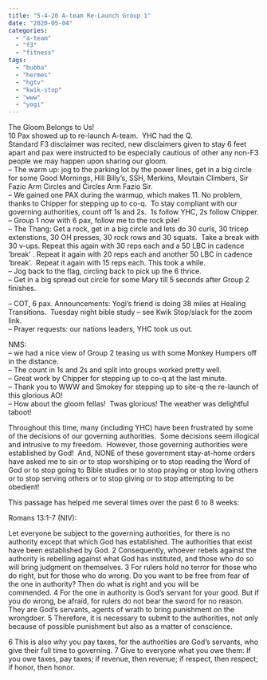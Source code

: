 ```yaml
---
title: "5-4-20 A-team Re-Launch Group 1"
date: "2020-05-04"
categories: 
  - "a-team"
  - "f3"
  - "fitness"
tags: 
  - "bubba"
  - "hermes"
  - "hgtv"
  - "kwik-stop"
  - "www"
  - "yogi"
---
```


The Gloom Belongs to Us!  
10 Pax showed up to re-launch A-team.  YHC had the Q.  
Standard F3 disclaimer was recited, new disclaimers given to stay 6 feet apart and pax were instructed to be especially cautious of other any non-F3 people we may happen upon sharing our gloom.  
– The warm up: jog to the parking lot by the power lines, get in a big circle for some Good Mornings, Hill Billy’s, SSH, Merkins, Moutain Climbers, Sir Fazio Arm Circles and Circles Arm Fazio Sir.  
– We gained one PAX during the warmup, which makes 11. No problem, thanks to Chipper for stepping up to co-q.  To stay compliant with our governing authorities, count off 1s and 2s.  1s follow YHC, 2s follow Chipper.  
– Group 1 now with 6 pax, follow me to the rock pile!  
– The Thang: Get a rock, get in a big circle and lets do 30 curls, 30 tricep extenstions, 30 OH presses, 30 rock rows and 30 squats.  Take a break with 30 v-ups. Repeat this again with 30 reps each and a 50 LBC in cadence ‘break’ . Repeat it again with 20 reps each and another 50 LBC in cadence ‘break’.  Repeat it again with 15 reps each. This took a while.  
– Jog back to the flag, circling back to pick up the 6 thrice.  
– Get in a big spread out circle for some Mary till 5 seconds after Group 2 finishes.

– COT, 6 pax. Announcements: Yogi’s friend is doing 38 miles at Healing Transitions.  Tuesday night bible study – see Kwik Stop/slack for the zoom link.  
– Prayer requests: our nations leaders, YHC took us out.

NMS:  
– we had a nice view of Group 2 teasing us with some Monkey Humpers off in the distance.  
– The count in 1s and 2s and split into groups worked pretty well.  
– Great work by Chipper for stepping up to co-q at the last minute.  
– Thank you to WWW and Smokey for stepping up to site-q the re-launch of this glorious AO!  
– How about the gloom fellas!  Twas glorious! The weather was delightful taboot!

Throughout this time, many (including YHC) have been frustrated by some of the decisions of our governing authorities.  Some decisions seem illogical and intrusive to my freedom.  However, those governing authorities were established by God!  And, NONE of these government stay-at-home orders have asked me to sin or to stop worshiping or to stop reading the Word of God or to stop going to Bible studies or to stop praying or stop loving others or to stop serving others or to stop giving or to stop attempting to be obedient!

This passage has helped me several times over the past 6 to 8 weeks:

Romans 13:1-7 (NIV):

Let everyone be subject to the governing authorities, for there is no authority except that which God has established. The authorities that exist have been established by God. 2 Consequently, whoever rebels against the authority is rebelling against what God has instituted, and those who do so will bring judgment on themselves. 3 For rulers hold no terror for those who do right, but for those who do wrong. Do you want to be free from fear of the one in authority? Then do what is right and you will be commended. 4 For the one in authority is God’s servant for your good. But if you do wrong, be afraid, for rulers do not bear the sword for no reason. They are God’s servants, agents of wrath to bring punishment on the wrongdoer. 5 Therefore, it is necessary to submit to the authorities, not only because of possible punishment but also as a matter of conscience.

6 This is also why you pay taxes, for the authorities are God’s servants, who give their full time to governing. 7 Give to everyone what you owe them: If you owe taxes, pay taxes; if revenue, then revenue; if respect, then respect; if honor, then honor.
